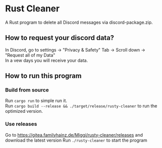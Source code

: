 # Rust Cleaner

A Rust program to delete all Discord messages via discord-package.zip.

## How to request your discord data?

In Discord, go to settings -> "Privacy & Safety" Tab -> Scroll down -> "Request all of my Data"  
In a vew days you will receive your data.

## How to run this program

### Build from source

Run `cargo run` to simple run it.  
Run `cargo build --release && ./target/release/rusty-cleaner` to run the optimized version.

### Use releases

Go to https://gitea.familyhainz.de/Miggi/rusty-cleaner/releases and download the latest version
Run `./rusty-cleaner` to start the program